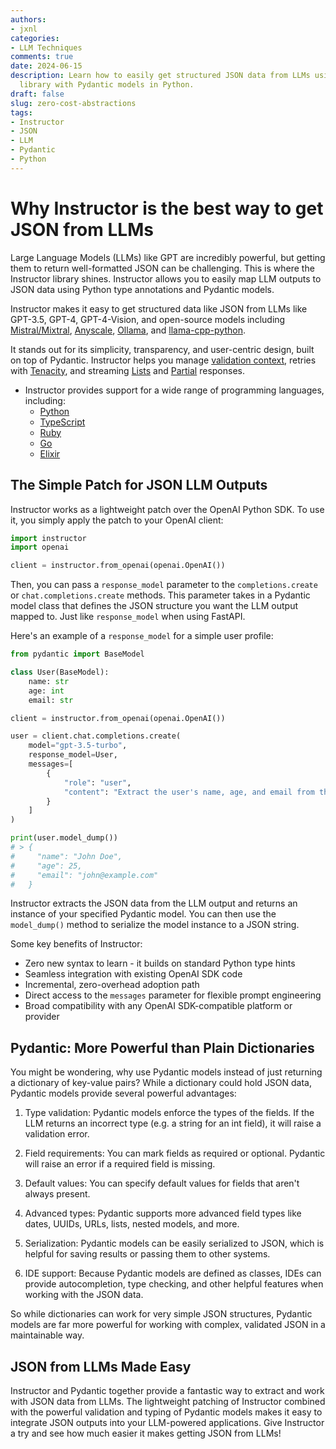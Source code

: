 ```yaml
---
authors:
- jxnl
categories:
- LLM Techniques
comments: true
date: 2024-06-15
description: Learn how to easily get structured JSON data from LLMs using the Instructor
  library with Pydantic models in Python.
draft: false
slug: zero-cost-abstractions
tags:
- Instructor
- JSON
- LLM
- Pydantic
- Python
---
```


# Why Instructor is the best way to get JSON from LLMs

Large Language Models (LLMs) like GPT are incredibly powerful, but getting them to return well-formatted JSON can be challenging. This is where the Instructor library shines. Instructor allows you to easily map LLM outputs to JSON data using Python type annotations and Pydantic models.

Instructor makes it easy to get structured data like JSON from LLMs like GPT-3.5, GPT-4, GPT-4-Vision, and open-source models including [Mistral/Mixtral](../../integrations/together.md), [Anyscale](../../integrations/anyscale.md), [Ollama](../../integrations/ollama.md), and [llama-cpp-python](../../integrations/llama-cpp-python.md).

It stands out for its simplicity, transparency, and user-centric design, built on top of Pydantic. Instructor helps you manage [validation context](../../concepts/reask_validation.md), retries with [Tenacity](../../concepts/retrying.md), and streaming [Lists](../../concepts/lists.md) and [Partial](../../concepts/partial.md) responses.

- Instructor provides support for a wide range of programming languages, including:
  - [Python](https://python.useinstructor.com)
  - [TypeScript](https://js.useinstructor.com)
  - [Ruby](https://ruby.useinstructor.com)
  - [Go](https://go.useinstructor.com)
  - [Elixir](https://hex.pm/packages/instructor)


## The Simple Patch for JSON LLM Outputs

Instructor works as a lightweight patch over the OpenAI Python SDK. To use it, you simply apply the patch to your OpenAI client:

```python
import instructor
import openai

client = instructor.from_openai(openai.OpenAI())
```

Then, you can pass a `response_model` parameter to the `completions.create` or `chat.completions.create` methods. This parameter takes in a Pydantic model class that defines the JSON structure you want the LLM output mapped to. Just like `response_model` when using FastAPI.

Here's an example of a `response_model` for a simple user profile:

```python
from pydantic import BaseModel

class User(BaseModel):
    name: str
    age: int
    email: str

client = instructor.from_openai(openai.OpenAI())

user = client.chat.completions.create(
    model="gpt-3.5-turbo",
    response_model=User,
    messages=[
        {
            "role": "user",
            "content": "Extract the user's name, age, and email from this: John Doe is 25 years old. His email is john@example.com"
        }
    ]
)

print(user.model_dump())
# > {
#     "name": "John Doe",
#     "age": 25,
#     "email": "john@example.com"
#   }
```

Instructor extracts the JSON data from the LLM output and returns an instance of your specified Pydantic model. You can then use the `model_dump()` method to serialize the model instance to a JSON string.

Some key benefits of Instructor:

- Zero new syntax to learn - it builds on standard Python type hints
- Seamless integration with existing OpenAI SDK code
- Incremental, zero-overhead adoption path
- Direct access to the `messages` parameter for flexible prompt engineering
- Broad compatibility with any OpenAI SDK-compatible platform or provider

## Pydantic: More Powerful than Plain Dictionaries

You might be wondering, why use Pydantic models instead of just returning a dictionary of key-value pairs? While a dictionary could hold JSON data, Pydantic models provide several powerful advantages:

1. Type validation: Pydantic models enforce the types of the fields. If the LLM returns an incorrect type (e.g. a string for an int field), it will raise a validation error.

2. Field requirements: You can mark fields as required or optional. Pydantic will raise an error if a required field is missing.

3. Default values: You can specify default values for fields that aren't always present.

4. Advanced types: Pydantic supports more advanced field types like dates, UUIDs, URLs, lists, nested models, and more.

5. Serialization: Pydantic models can be easily serialized to JSON, which is helpful for saving results or passing them to other systems.

6. IDE support: Because Pydantic models are defined as classes, IDEs can provide autocompletion, type checking, and other helpful features when working with the JSON data.

So while dictionaries can work for very simple JSON structures, Pydantic models are far more powerful for working with complex, validated JSON in a maintainable way.

## JSON from LLMs Made Easy

Instructor and Pydantic together provide a fantastic way to extract and work with JSON data from LLMs. The lightweight patching of Instructor combined with the powerful validation and typing of Pydantic models makes it easy to integrate JSON outputs into your LLM-powered applications. Give Instructor a try and see how much easier it makes getting JSON from LLMs!
